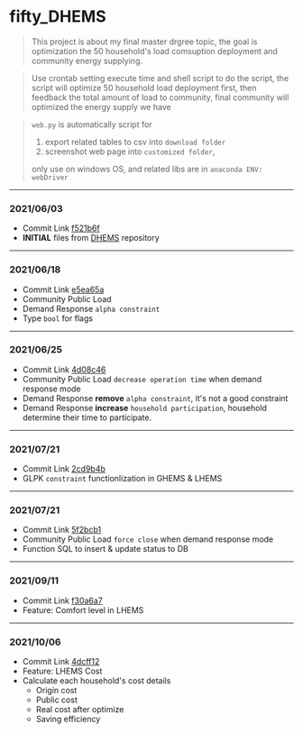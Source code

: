 # fifty_DHEMS

> This project is about my final master drgree topic, the goal is optimization the 50 household's load comsuption deployment and community energy supplying.

> Use crontab setting execute time and shell script to do the script, the script will optimize 50 household load deployment first, then feedback the total amount of load to community, final community will optimized the energy supply we have

> `web.py` is automatically script for 
> 1. export related tables to csv into `download folder` 
> 2. screenshot web page into `customized folder`,
> 
> only use on windows OS, and related libs are in `anaconda ENV: webDriver`
---
### 2021/06/03

+ Commit Link [f521b6f](https://github.com/colin861209/fifty_DHEMS/commit/f521b6ffeb56e13600e8cb9f75031692987bd828)
+ **INITIAL** files from [DHEMS](https://github.com/colin861209/DHEMS) repository

---
### 2021/06/18

+ Commit Link [e5ea65a](https://github.com/colin861209/fifty_DHEMS/commit/e5ea65a307779ddf633804eefd2094d9c5e5b386)
+ Community Public Load
+ Demand Response `alpha constraint`
+ Type `bool` for flags

---
### 2021/06/25

+ Commit Link [4d08c46](https://github.com/colin861209/fifty_DHEMS/commit/4d08c4628223385aff8e2d4fdcc0d4acd275d0e9)
+ Community Public Load `decrease operation time` when demand response mode
+ Demand Response **remove** `alpha constraint`, it's not a good constraint
+ Demand Response **increase** `household participation`, household determine their time to participate.

---
### 2021/07/21

+ Commit Link [2cd9b4b](https://github.com/colin861209/fifty_DHEMS/commit/2cd9b4b2c37d3b0a5cbc1b0d2a744aa954a119e3)
+ GLPK `constraint` functionlization in GHEMS & LHEMS

---
### 2021/07/21

+ Commit Link [5f2bcb1](https://github.com/colin861209/fifty_DHEMS/commit/5f2bcb143db9db5ecb8709134763334e4165d7c9)
+ Community Public Load `force close` when demand response mode
+ Function SQL to insert & update status to DB

---
### 2021/09/11

+ Commit Link [f30a6a7](https://github.com/colin861209/fifty_DHEMS/commit/f30a6a73bfb23b6b177e3a9ca148b4376ed3f8d6)
+ Feature: Comfort level in LHEMS

---
### 2021/10/06

+ Commit Link [4dcff12](https://github.com/colin861209/fifty_DHEMS/commit/4dcff1263e80df2546c13f292b8e9f02787b1162)
+ Feature: LHEMS Cost
+ Calculate each household's cost details
  + Origin cost
  + Public cost
  + Real cost after optimize
  + Saving efficiency
